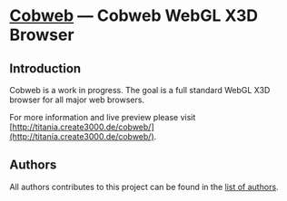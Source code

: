 [Cobweb](http://titania.create3000.de/cobweb/) — Cobweb WebGL X3D Browser
==================================================

Introduction
--------------------------------------

Cobweb is a work in progress. The goal is a full standard WebGL X3D browser for all major web browsers.

For more information and live preview please visit [http://titania.create3000.de/cobweb/](http://titania.create3000.de/cobweb/).

Authors
--------------------------------------
All authors contributes to this project can be found in the [list of authors](AUTHORS.md).